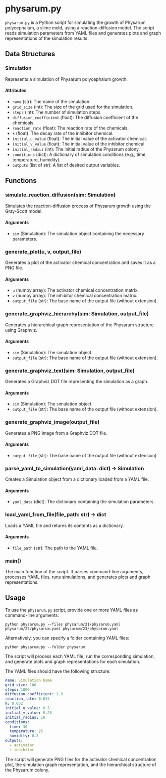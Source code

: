 # physarum.py

`physarum.py` is a Python script for simulating the growth of Physarum polycephalum, a slime mold, using a reaction-diffusion model. The script reads simulation parameters from YAML files and generates plots and graph representations of the simulation results.

## Data Structures

### Simulation

Represents a simulation of Physarum polycephalum growth.

#### Attributes
- `name` (str): The name of the simulation.
- `grid_size` (int): The size of the grid used for the simulation.
- `steps` (int): The number of simulation steps.
- `diffusion_coefficient` (float): The diffusion coefficient of the chemicals.
- `reaction_rate` (float): The reaction rate of the chemicals.
- `k` (float): The decay rate of the inhibitor chemical.
- `initial_u_value` (float): The initial value of the activator chemical.
- `initial_v_value` (float): The initial value of the inhibitor chemical.
- `initial_radius` (int): The initial radius of the Physarum colony.
- `conditions` (dict): A dictionary of simulation conditions (e.g., time, temperature, humidity).
- `outputs` (list of str): A list of desired output variables.

## Functions

### simulate_reaction_diffusion(sim: Simulation)

Simulates the reaction-diffusion process of Physarum growth using the Gray-Scott model.

#### Arguments
- `sim` (Simulation): The simulation object containing the necessary parameters.

### generate_plot(u, v, output_file)

Generates a plot of the activator chemical concentration and saves it as a PNG file.

#### Arguments
- `u` (numpy array): The activator chemical concentration matrix.
- `v` (numpy array): The inhibitor chemical concentration matrix.
- `output_file` (str): The base name of the output file (without extension).

### generate_graphviz_hierarchy(sim: Simulation, output_file)

Generates a hierarchical graph representation of the Physarum structure using Graphviz.

#### Arguments
- `sim` (Simulation): The simulation object.
- `output_file` (str): The base name of the output file (without extension).

### generate_graphviz_text(sim: Simulation, output_file)

Generates a Graphviz DOT file representing the simulation as a graph.

#### Arguments
- `sim` (Simulation): The simulation object.
- `output_file` (str): The base name of the output file (without extension).

### generate_graphviz_image(output_file)

Generates a PNG image from a Graphviz DOT file.

#### Arguments
- `output_file` (str): The base name of the output file (without extension).

### parse_yaml_to_simulation(yaml_data: dict) -> Simulation

Creates a Simulation object from a dictionary loaded from a YAML file.

#### Arguments
- `yaml_data` (dict): The dictionary containing the simulation parameters.

### load_yaml_from_file(file_path: str) -> dict

Loads a YAML file and returns its contents as a dictionary.

#### Arguments
- `file_path` (str): The path to the YAML file.

### main()

The main function of the script. It parses command-line arguments, processes YAML files, runs simulations, and generates plots and graph representations.

## Usage

To use the `physarum.py` script, provide one or more YAML files as command-line arguments:

```
python physarum.py --files physarum/21/physarum.yaml physarum/22/physarum.yaml physarum/23/physarum.yaml
```

Alternatively, you can specify a folder containing YAML files:

```
python physarum.py --folder physarum
```

The script will process each YAML file, run the corresponding simulation, and generate plots and graph representations for each simulation.

The YAML files should have the following structure:

```yaml
name: Simulation Name
grid_size: 100
steps: 1000
diffusion_coefficient: 1.0
reaction_rate: 0.055
k: 0.062
initial_u_value: 0.5
initial_v_value: 0.25
initial_radius: 10
conditions:
  time: 30
  temperature: 25
  humidity: 0.8
outputs:
  - activator
  - inhibitor
```

The script will generate PNG files for the activator chemical concentration plot, the simulation graph representation, and the hierarchical structure of the Physarum colony.
